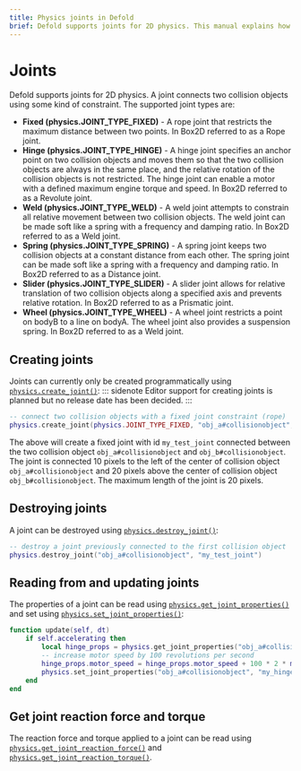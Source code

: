 ```yaml
---
title: Physics joints in Defold
brief: Defold supports joints for 2D physics. This manual explains how to create and work with joints.
---
```


# Joints

Defold supports joints for 2D physics. A joint connects two collision objects using some kind of constraint. The supported joint types are:

* **Fixed (physics.JOINT_TYPE_FIXED)** - A rope joint that restricts the maximum distance between two points. In Box2D referred to as a Rope joint.
* **Hinge (physics.JOINT_TYPE_HINGE)** - A hinge joint specifies an anchor point on two collision objects and moves them so that the two collision objects are always in the same place, and the relative rotation of the collision objects is not restricted. The hinge joint can enable a motor with a defined maximum engine torque and speed. In Box2D referred to as a Revolute joint.
* **Weld (physics.JOINT_TYPE_WELD)** - A weld joint attempts to constrain all relative movement between two collision objects. The weld joint can be made soft like a spring with a frequency and damping ratio. In Box2D referred to as a Weld joint.
* **Spring (physics.JOINT_TYPE_SPRING)** - A spring joint keeps two collision objects at a constant distance from each other. The spring joint can be made soft like a spring with a frequency and damping ratio. In Box2D referred to as a Distance joint.
* **Slider (physics.JOINT_TYPE_SLIDER)** - A slider joint allows for relative translation of two collision objects along a specified axis and prevents relative rotation. In Box2D referred to as a Prismatic joint.
* **Wheel (physics.JOINT_TYPE_WHEEL)** - A wheel joint restricts a point on bodyB to a line on bodyA. The wheel joint also provides a suspension spring. In Box2D referred to as a Weld joint.

## Creating joints

Joints can currently only be created programmatically using [`physics.create_joint()`](/ref/physics/#physics.create_joint:joint_type-collisionobject_a-joint_id-position_a-collisionobject_b-position_b-[properties]):
::: sidenote
Editor support for creating joints is planned but no release date has been decided.
:::

```lua
-- connect two collision objects with a fixed joint constraint (rope)
physics.create_joint(physics.JOINT_TYPE_FIXED, "obj_a#collisionobject", "my_test_joint", vmath.vector3(10, 0, 0), "obj_b#collisionobject", vmath.vector3(0, 20, 0), { max_length = 20 })
```

The above will create a fixed joint with id `my_test_joint` connected between the two collision object `obj_a#collisionobject` and `obj_b#collisionobject`. The joint is connected 10 pixels to the left of the center of collision object `obj_a#collisionobject` and 20 pixels above the center of collision object `obj_b#collisionobject`. The maximum length of the joint is 20 pixels.

## Destroying joints

A joint can be destroyed using [`physics.destroy_joint()`](/ref/physics/#physics.destroy_joint:collisionobject-joint_id):

```lua
-- destroy a joint previously connected to the first collision object
physics.destroy_joint("obj_a#collisionobject", "my_test_joint")
```

## Reading from and updating joints

The properties of a joint can be read using [`physics.get_joint_properties()`](/ref/physics/#physics.get_joint_properties:collisionobject-joint_id) and set using [`physics.set_joint_properties()`](/ref/physics/#physics.set_joint_properties:collisionobject-joint_id-properties):

```lua
function update(self, dt)
    if self.accelerating then
        local hinge_props = physics.get_joint_properties("obj_a#collisionobject", "my_hinge")
        -- increase motor speed by 100 revolutions per second
        hinge_props.motor_speed = hinge_props.motor_speed + 100 * 2 * math.pi * dt
        physics.set_joint_properties("obj_a#collisionobject", "my_hinge", hinge_props)
    end
end
```

## Get joint reaction force and torque

The reaction force and torque applied to a joint can be read using [`physics.get_joint_reaction_force()`](/ref/physics/#physics.get_joint_reaction_force:collisionobject-joint_id) and [`physics.get_joint_reaction_torque()`](/ref/physics/#physics.get_joint_reaction_torque:collisionobject-joint_id).
